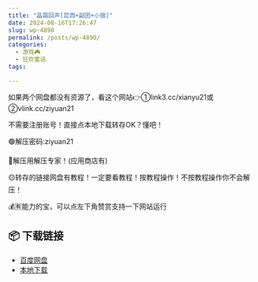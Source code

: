 ```yaml
---
title: "晶霜回声[昆西+副团+小狼]"
date: 2024-08-16T17:26:47
slug: wp-4890
permalink: /posts/wp-4890/
categories:
  - 游戏🎮
  - 狂欢蜜话
tags:

---
```


如果两个网盘都没有资源了，看这个网站👉①link3.cc/xianyu21或②vlink.cc/ziyuan21

不需要注册账号！直接点本地下载转存OK？懂吧！

🟢解压密码:ziyuan21

🔵解压用解压专家！(应用商店有)

🟡转存的链接网盘有教程！一定要看教程！按教程操作！不按教程操作你不会解压！

💰🈶能力的宝，可以点左下角赞赏支持一下网站运行

## 📦 下载链接
- [百度网盘](https://blziyuan21.com/pay-download/4890?key=7ba4bdf8fa&down_id=0)
- [本地下载](https://blziyuan21.com/pay-download/4890?key=7ba4bdf8fa&down_id=1)

